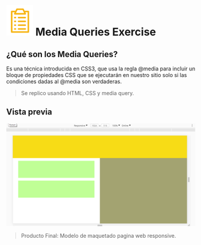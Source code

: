 # ![icon-document](https://github.com/Gloper98/media-queries-exercise/raw/master/assets/images/icon-document.png "document") Media Queries Exercise
## ¿Qué son los Media Queries?

Es una técnica introducida en CSS3, que usa la regla @media para incluir un bloque de propiedades CSS que se ejecutarán en nuestro sitio solo si las condiciones dadas al @media son verdaderas.
>Se replico usando HTML, CSS y media query.

## Vista previa


![Media Queries](https://github.com/Gloper98/media-queries-exercise/raw/master/assets/images/media-queries.gif "Media Queries")
>Producto Final: Modelo de maquetado pagina web responsive.
